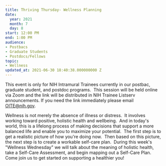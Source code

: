 ```yaml
---
title: Thriving Thursday- Wellness Planning
date:
  year: 2021
  month: 7
  day: 8
start: 12:00 PM
end: 1:00 PM
audience:
- Postbacs
- Graduate Students
- Postdocs/Fellows
topic:
- Wellness
updated_at: 2021-06-30 18:40:38.000000000 Z
---
```

This event is only for NIH Intramural Trainees currently in our postbac,
graduate student, and postdoc programs.  This session will be held
online via Zoom and the link will be distributed in NIH Trainee Listserv
announcements. If you need the link immediately please email
OITE@nih.gov. 

Wellness is not merely the absence of illness or distress.  It involves
working toward positive, holistic health and wellbeing.  And in today\'s
world, this is a lifelong process of making decisions that support a
more balanced life and enable you to maximize your potential.  The first
step is to get a realistic picture of how you\'re doing now.  Then based
on this picture, the next step is to create a workable self-care plan. 
During this week\'s \"Wellness Wednesday\" we will talk about the
meaning of holistic health, take a Self-Care Assessment, and begin
mapping out a Self-Care Plan.  Come join us to get started on supporting
a healthier you!
